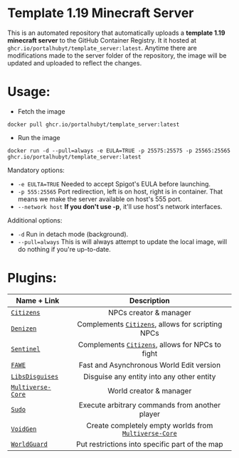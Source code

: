 # Template 1.19 Minecraft Server

This is an automated repository that automatically uploads a **template 1.19 minecraft server** to the GitHub Container Registry.
It it hosted at `ghcr.io/portalhubyt/template_server:latest`. Anytime there are modifications made to the server folder of the repository, the image will be updated and uploaded to reflect the changes.

# Usage:
- Fetch the image
```
docker pull ghcr.io/portalhubyt/template_server:latest
```

- Run the image
```
docker run -d --pull=always -e EULA=TRUE -p 25575:25575 -p 25565:25565 ghcr.io/portalhubyt/template_server:latest 
```

Mandatory options:
- `-e EULTA=TRUE` Needed to accept Spigot's EULA before launching.
- `-p 555:25565` Port redirection, left is on host, right is in container. That means we make the server available on host's 555 port.
- `--network host` **If you don't use -p**, it'll use host's network interfaces.

Additional options:
- `-d` Run in detach mode (background).
- `--pull=always` This is will always attempt to update the local image, will do nothing if you're up-to-date.

# Plugins:
| Name + Link        | Description           |
| ------------- |:-------------:| 
| [`Citizens`](https://www.spigotmc.org/resources/citizens.13811/)      | NPCs creator & manager |
| [`Denizen`](https://www.spigotmc.org/resources/denizen.21039/)      | Complements [`Citizens`](https://www.spigotmc.org/resources/citizens.13811/), allows for scripting NPCs |
| [`Sentinel`](https://www.spigotmc.org/resources/sentinel.22017/)      | Complements [`Citizens`](https://www.spigotmc.org/resources/citizens.13811/), allows for NPCs to fight |
| [`FAWE`](https://www.spigotmc.org/resources/fastasyncworldedit.13932/)      | Fast and Asynchronous World Edit version |
| [`LibsDisguises`](https://www.spigotmc.org/resources/libs-disguises-free.81/)      | Disguise any entity into any other entity |
| [`Multiverse-Core`](https://www.spigotmc.org/resources/multiverse-core.390/)      | World creator & manager |
| [`Sudo`](https://www.spigotmc.org/resources/sudo.13730/)      | Execute arbitrary commands from another player |
| [`VoidGen`](https://www.spigotmc.org/resources/voidgen.25391/)      | Create completely empty worlds from [`Multiverse-Core`](https://www.spigotmc.org/resources/multiverse-core.390/) |
| [`WorldGuard`](https://dev.bukkit.org/projects/worldguard)      | Put restrictions into specific part of the map |
